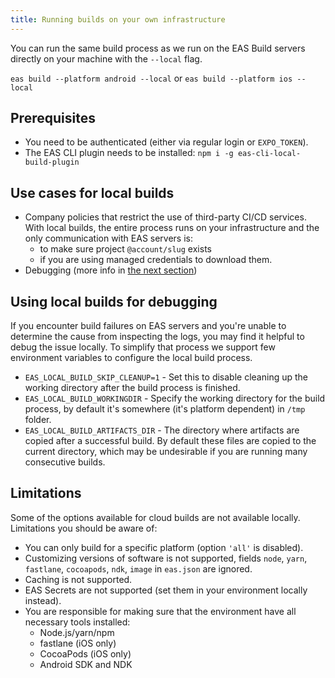 ```yaml
---
title: Running builds on your own infrastructure
---
```


You can run the same build process as we run on the EAS Build servers directly on your machine with the `--local` flag.

`eas build --platform android --local` or `eas build --platform ios --local`


## Prerequisites

- You need to be authenticated (either via regular login or `EXPO_TOKEN`).
- The EAS CLI plugin needs to be installed: `npm i -g eas-cli-local-build-plugin`

## Use cases for local builds

- Company policies that restrict the use of third-party CI/CD services. With local builds, the entire process runs on your infrastructure and the only communication with EAS servers is:
  - to make sure project `@account/slug` exists
  - if you are using managed credentials to download them.
- Debugging (more info in [the next section](#using-local-builds-for-debugging))

## Using local builds for debugging

If you encounter build failures on EAS servers and you're unable to determine the cause from inspecting the logs, you may find it helpful to debug the issue locally. To simplify that process we support few environment variables to configure the local build process.

- `EAS_LOCAL_BUILD_SKIP_CLEANUP=1` - Set this to disable cleaning up the working directory after the build process is finished.
- `EAS_LOCAL_BUILD_WORKINGDIR` - Specify the working directory for the build process, by default it's somewhere (it's platform dependent) in `/tmp` folder.
- `EAS_LOCAL_BUILD_ARTIFACTS_DIR` - The directory where artifacts are copied after a successful build. By default these files are copied to the current directory, which may be undesirable if you are running many consecutive builds.

## Limitations

Some of the options available for cloud builds are not available locally. Limitations you should be aware of:

- You can only build for a specific platform (option `'all'` is disabled).
- Customizing versions of software is not supported, fields `node`, `yarn`, `fastlane`, `cocoapods`, `ndk`, `image` in `eas.json` are ignored.
- Caching is not supported.
- EAS Secrets are not supported (set them in your environment locally instead).
- You are responsible for making sure that the environment have all necessary tools installed:
    - Node.js/yarn/npm
    - fastlane (iOS only)
    - CocoaPods (iOS only)
    - Android SDK and NDK
